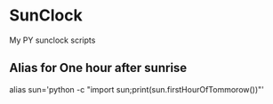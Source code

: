 # SunClock
My PY sunclock scripts
## Alias for One hour after sunrise
 alias sun='python -c "import sun;print(sun.firstHourOfTommorow())"'
